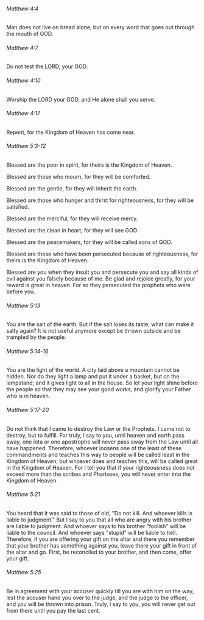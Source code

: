 ###### Matthew 4:4

Man does not live on bread alone, but on every word that goes out through the mouth of GOD.

###### Matthew 4:7

Do not test the LORD, your GOD.

###### Matthew 4:10

Worship the LORD your GOD, and He alone shall you serve.

###### Matthew 4:17

Repent, for the Kingdom of Heaven has come near.

###### Matthew 5:3-12

Blessed are the poor in spirit, for theirs is the Kingdom of Heaven.

Blessed are those who mourn, for they will be comforted.

Blessed are the gentle, for they will inherit the earth.

Blessed are those who hunger and thirst for righteousness, for they will be satisfied.

Blessed are the merciful, for they will receive mercy.

Blessed are the clean in heart, for they will see GOD.

Blessed are the peacemakers, for they will be called sons of GOD.

Blessed are those who have been persecuted because of righteousness, for theirs is the Kingdom of Heaven.

Blessed are you when they insult you and persecute you and say all kinds of evil against you falsely because of me.
Be glad and rejoice greatly, for your reward is great in heaven. For so they persecuted the prophets who were before you.

###### Matthew 5:13

You are the salt of the earth.
But if the salt loses its taste, what can make it salty again?
It is not useful anymore except be thrown outside and be trampled by the people.

###### Matthew 5:14-16

You are the light of the world.
A city laid above a mountain cannot be hidden.
Nor do they light a lamp and put it under a basket, but on the lampstand; and it gives light to all in the house.
So let your light shine before the people so that they may see your good works, and glorify your Father who is in heaven.

###### Matthew 5:17-20

Do not think that I came to destroy the Law or the Prophets.
I came not to destroy, but to fulfill.
For truly, I say to you, until heaven and earth pass away,
one iota or one apostrophe will never pass away from the Law until all have happened.
Therefore, whoever loosens one of the least of these commandments
and teaches this way to people will be called least in the Kingdom of Heaven;
but whoever does and teaches this, will be called great in the Kingdom of Heaven.
For I tell you that if your righteousness does not exceed more than the scribes and Pharisees,
you will never enter into the Kingdom of Heaven.

###### Matthew 5:21

You heard that it was said to those of old, "Do not kill. And whoever kills is liable to judgment."
But I say to you that all who are angry with his brother are liable to judgment.
And whoever says to his brother "foolish" will be liable to the council.
And whoever says "stupid" will be liable to hell.
Therefore, if you are offering your gift on the altar and there you remember that your brother has something against you,
leave there your gift in front of the altar and go.
First, be reconciled to your brother, and then come, offer your gift.

###### Matthew 5:25

Be in agreement with your accuser quickly till you are with him on the way,
lest the accuser hand you over to the judge, and the judge to the officer, and you will be thrown into prison.
Truly, I say to you, you will never get out from there until you pay the last cent.
